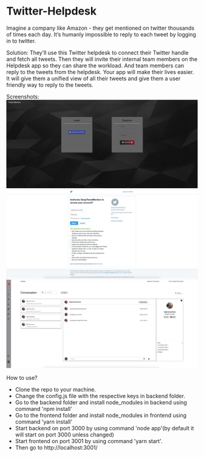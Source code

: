 # Twitter-Helpdesk

Imagine a company like Amazon - they get mentioned on twitter thousands of times each day. It’s humanly impossible to reply to each tweet by logging in to twitter.

Solution: They’ll use this Twitter helpdesk to connect their Twitter handle and fetch all tweets. Then they will invite their internal team members on the Helpdesk app so they can share the workload. And team members can reply to the tweets from the helpdesk.
Your app will make their lives easier. It will give them a unified view of all their tweets and give them a user friendly way to reply to the tweets.

Screenshots:
![Image1](/photos/1.png)
![Image2](/photos/2.png)
![Image3](/photos/3.png)

How to use?

- Clone the repo to your machine.
- Change the config.js file with the respective keys in backend folder.
- Go to the backend folder and install node_modules in backend using command 'npm install'
- Go to the frontend folder and install node_modules in frontend using command 'yarn install'
- Start backend on port 3000 by using command 'node app'(by default it will start on port 3000 unless changed)
- Start frontend on port 3001 by using command 'yarn start'.
- Then go to http://localhost:3001/
